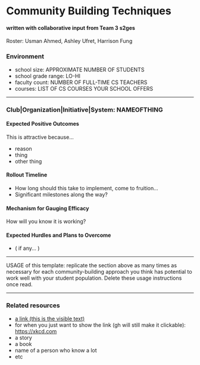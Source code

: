 # Community Building Techniques
#### written with collaborative input from Team 3 s2ges
Roster: Usman Ahmed, Ashley Ufret, Harrison Fung

### Environment
* school size: APPROXIMATE NUMBER OF STUDENTS
* school grade range: LO-HI
* faculty count: NUMBER OF FULL-TIME CS TEACHERS
* courses: LIST OF CS COURSES YOUR SCHOOL OFFERS

* * *

### Club|Organization|Initiative|System: NAMEOFTHING

#### Expected Positive Outcomes
This is attractive because...
* reason
* thing
* other thing

#### Rollout Timeline
* How long should this take to implement, come to fruition...
* Significant milestones along the way?

#### Mechanism for Gauging Efficacy
How will you know it is working?

#### Expected Hurdles and Plans to Overcome
* ( if any... )

* * *

USAGE of this template: replicate the section above as many times as necessary for each community-building approach you think has potential to work well with your student population. Delete these usage instructions once read.

* * *

### Related resources
* [a link (this is the visible text)](https://xkcd.com)
* for when you just want to show the link (gh will still make it clickable): https://xkcd.com
* a story
* a book
* name of a person who know a lot
* etc